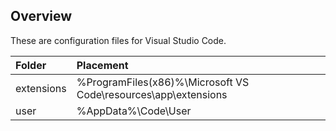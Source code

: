 ## Overview

These are configuration files for Visual Studio Code.

| Folder     | Placement |
|:-----------|:----------|
| extensions | %ProgramFiles(x86)%\\Microsoft VS Code\\resources\\app\\extensions |
| user       | %AppData%\\Code\\User |
